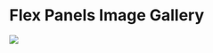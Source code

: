# Flex Panels Image Gallery

<img src="https://user-images.githubusercontent.com/30601503/91989636-b5774e80-ed6b-11ea-915f-2974af1ad281.gif"/>
